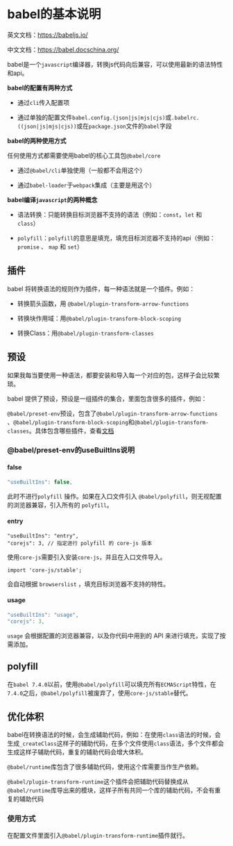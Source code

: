 # babel的基本说明

英文文档：<https://babeljs.io/>

中文文档：<https://babel.docschina.org/>

babel是一个`javascript`编译器，转换js代码向后兼容，可以使用最新的语法特性和api。

**babel的配置有两种方式**

*   通过`cli`传入配置项

*   通过单独的配置文件`babel.config.(json|js|mjs|cjs)`或`.babelrc.((json|js|mjs|cjs))`或在`package.json`文件的`babel`字段

**babel的两种使用方式**

任何使用方式都需要使用babel的核心工具包`@babel/core`

*   通过`@babel/cli`单独使用（一般都不会用这个）

*   通过`babel-loader`于`webpack`集成（主要是用这个）

**babel编译`javascript`的两种概念**

*   语法转换：只能转换目标浏览器不支持的语法（例如：`const`，`let` 和` class`）

*   `polyfill`：`polyfill`的意思是填充，填充目标浏览器不支持的api（例如：`promise` 、 `map` 和 `set`）

## 插件

babel 将转换语法的规则作为插件，每一种语法就是一个插件。例如：

*   转换箭头函数，用 `@babel/plugin-transform-arrow-functions`

*   转换块作用域：用`@babel/plugin-transform-block-scoping`

*   转换Class：用`@babel/plugin-transform-classes`

## 预设

如果我每当要使用一种语法，都要安装和导入每一个对应的包，这样子会比较繁琐。

babel 提供了预设，预设是一组插件的集合，里面包含很多的插件，例如：

`@babel/preset-env`预设，包含了`@babel/plugin-transform-arrow-functions `、`@babel/plugin-transform-block-scoping`和`@babel/plugin-transform-classes`。具体包含哪些插件，查看[文档](https://babel.docschina.org/docs/en/babel-plugin-proposal-class-properties/)

### @babel/preset-env的useBuiltIns说明

#### false

```javascript
"useBuiltIns": false,
```

此时不进行`polyfill` 操作。如果在入口文件引入 `@babel/polyfill`，则无视配置的浏览器兼容，引入所有的 `polyfill`。

#### entry

```null
"useBuiltIns": "entry",
"corejs": 3, // 指定进行 polyfill 的 core-js 版本
```

使用`core-js`需要引入安装`core-js`，并且在入口文件导入。

    import 'core-js/stable';

会自动根据 `browserslist` ，填充目标浏览器不支持的特性。

#### usage

```javascript
"useBuiltIns": "usage",
"corejs": 3,
```

`usage` 会根据配置的浏览器兼容，以及你代码中用到的 API 来进行填充，实现了按需添加。

## polyfill

在`babel 7.4.0`以前，使用`@babel/polyfill`可以填充所有`ECMAScript`特性，在`7.4.0`之后，`@babel/polyfill`被废弃了，使用`core-js/stable`替代。

## 优化体积

babel在转换语法的时候，会生成辅助代码，例如：在使用`class`语法的时候，会生成`_createClass`这样子的辅助代码，在多个文件使用`class`语法，多个文件都会生成这样子辅助代码，重复的辅助代码会增大体积。

`@babel/runtime`库包含了很多辅助代码，使用这个库需要当作生产依赖。

`@babel/plugin-transform-runtime`这个插件会把辅助代码替换成从`@babel/runtime`库导出来的模块，这样子所有共同一个库的辅助代码，不会有重复的辅助代码

### 使用方式

在配置文件里面引入`@babel/plugin-transform-runtime`插件就行。

